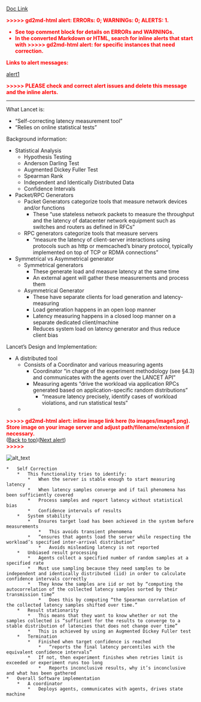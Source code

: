 [Doc Link](https://drive.xttech.tech/s/QALozdk6yykKrXD)

<p style="color: red; font-weight: bold">>>>>>  gd2md-html alert:  ERRORs: 0; WARNINGs: 0; ALERTS: 1.</p>
<ul style="color: red; font-weight: bold"><li>See top comment block for details on ERRORs and WARNINGs. <li>In the converted Markdown or HTML, search for inline alerts that start with >>>>>  gd2md-html alert:  for specific instances that need correction.</ul>

<p style="color: red; font-weight: bold">Links to alert messages:</p><a href="#gdcalert1">alert1</a>

<p style="color: red; font-weight: bold">>>>>> PLEASE check and correct alert issues and delete this message and the inline alerts.<hr></p>


What Lancet is:



*   “Self-correcting latency measurement tool”
*   “Relies on online statistical tests”

Background information:



*   Statistical Analysis
    *   Hypothesis Testing
    *   Anderson Darling Test
    *   Augmented Dickey Fuller Test
    *   Spearman Rank
    *   Independent and Identically Distributed Data
    *   Confidence Intervals
*   Packet/RPC Generators
    *   Packet Generators categorize tools that measure network devices and/or functions
        *   These “use stateless network packets to measure the throughput and the latency of datacenter network equipment such as switches and routers as defined in RFCs”
    *   RPC generators categorize tools that measure servers
        *   “measure the latency of client-server interactions using protocols such as http or memcached’s binary protocol, typically implemented on top of TCP or RDMA connections”
*   Symmetrical vs Asymmetrical generator
    *   Symmetrical generators
        *   These generate load and measure latency at the same time 
        *   An external agent will gather these measurements and process them
    *   Asymmetrical Generator
        *   These have separate clients for load generation and latency-measuring
        *   Load generation happens in an open loop manner
        *   Latency measuring happens in a closed loop manner on a separate dedicated client/machine
        *   Reduces system load on latency generator and thus reduce client bias

Lancet’s Design and Implementation:



*   A distributed tool
    *   Consists of a Coordinator and various measuring agents
        *   Coordinator “in charge of the experiment methodology (see §4.3) and communicates with the agents over the LANCET API”
        *   Measuring agents “drive the workload via application RPCs generated based on application-specific random distributions”
            *   “measure latency precisely, identify cases of workload violations, and run statistical tests”
    *   

<p id="gdcalert1" ><span style="color: red; font-weight: bold">>>>>>  gd2md-html alert: inline image link here (to images/image1.png). Store image on your image server and adjust path/filename/extension if necessary. </span><br>(<a href="#">Back to top</a>)(<a href="#gdcalert2">Next alert</a>)<br><span style="color: red; font-weight: bold">>>>>> </span></p>


![alt_text](images/image1.png "image_tooltip")

    *   Self Correction
        *   This functionality tries to identify:
            *   When the server is stable enough to start measuring latency
            *   When latency samples converge and if tail phenomena has been sufficiently covered
            *   Process samples and report latency without statistical bias
            *   Confidence intervals of results
        *   System stability
            *   Ensures target load has been achieved in the system before measurements
                *   This avoids transient phenomena
            *   “ensures that agents load the server while respecting the workload’s specified inter-arrival distribution”
                *   Avoids misleading latency is not reported
        *   Unbiased result processing
            *   Agents collect a specified number of random samples at a specified rate
            *   Must use sampling because they need samples to be independent and identically distributed (iid) in order to calculate confidence intervals correctly
            *   They know the samples are iid or not by “computing the autocorrelation of the collected latency samples sorted by their transmission time”
                *   Does this by computing “the Spearman correlation of the collected latency samples shifted over time.”
        *   Result stationarity
            *   This means that they want to know whether or not the samples collected is “sufficient for the results to converge to a stable distribution of latencies that does not change over time”
            *   This is achieved by using an Augmented Dickey Fuller test
        *   Termination
            *   Finished when target confidence is reached 
                *   “reports the final latency percentiles with the equivalent confidence intervals”
            *   If not, then experiment finishes when retries limit is exceeded or experiment runs too long 
                *   Reports inconclusive results, why it’s inconclusive and what has been gathered
    *   Overall Software implementation
        *   A coordinator
            *   Deploys agents, communicates with agents, drives state machine